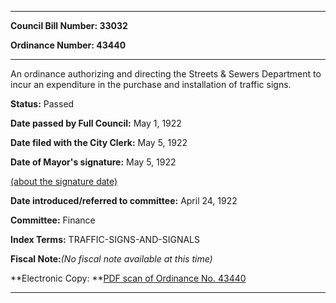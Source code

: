 

********

**Council Bill Number: 33032**
   
**Ordinance Number: 43440**
********

 An ordinance authorizing and directing the Streets & Sewers Department to incur an expenditure in the purchase and installation of traffic signs.

**Status:** Passed
   
**Date passed by Full Council:** May 1, 1922
   
**Date filed with the City Clerk:** May 5, 1922
   
**Date of Mayor's signature:** May 5, 1922
   
[(about the signature date)](/~public/approvaldate.htm)
   
   
   
**Date introduced/referred to committee:** April 24, 1922
   
**Committee:** Finance
   
   
**Index Terms:** TRAFFIC-SIGNS-AND-SIGNALS

**Fiscal Note:**_(No fiscal note available at this time)_

**Electronic Copy: **[PDF scan of Ordinance No. 43440](/~archives/Ordinances/Ord_43440.pdf)

********

